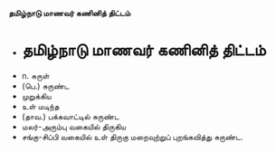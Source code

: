 **தமிழ்நாடு மாணவர் கணினித் திட்டம்**
- # தமிழ்நாடு மாணவர் கணினித் திட்டம்
- n. சுருள்
- (பெ.) சுருண்ட
- முறுக்கிய
- உள் மடிந்த
- (தாவ.) பக்கவாட்டில் சுருண்ட
- மலர்-அரும்பு வகையில் திருகிய
- சங்கு-சிப்பி வகையில் உள் திருகு மறைவுற்றுப் புறங்கவித்து சுருண்ட.

